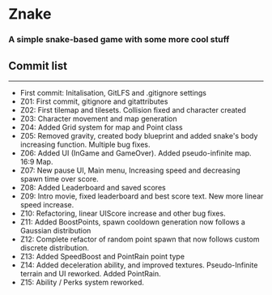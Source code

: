 # Znake
### A simple snake-based game with some more cool stuff

## Commit list
---

* First commit: Initalisation, GitLFS and .gitignore settings
* Z01: First commit, gitignore and gitattributes
* Z02: First tilemap and tilesets. Collision fixed and character created
* Z03: Character movement and map generation
* Z04: Added Grid system for map and Point class
* Z05: Removed gravity, created body blueprint and added snake's body increasing function. Multiple bug fixes.
* Z06: Added UI (InGame and GameOver). Added pseudo-infinite map. 16:9 Map.
* Z07: New pause UI, Main menu, Increasing speed and decreasing spawn time over score.
* Z08: Added Leaderboard and saved scores
* Z09: Intro movie, fixed leaderboard and best score text. New more linear speed increase.
* Z10: Refactoring, linear UIScore increase and other bug fixes.
* Z11: Added BoostPoints, spawn cooldown generation now follows a Gaussian distribution
* Z12: Complete refactor of random point spawn that now follows custom discrete distribution.
* Z13: Added SpeedBoost and PointRain point type 
* Z14: Added deceleration ability, and improved textures. Pseudo-Infinite terrain and UI reworked. Added PointRain.
* Z15: Ability / Perks system reworked. 